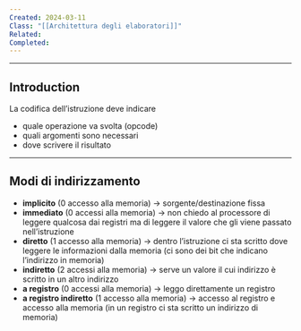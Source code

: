 ```yaml
---
Created: 2024-03-11
Class: "[[Architettura degli elaboratori]]"
Related: 
Completed:
---
```

---

## Introduction
La codifica dell’istruzione deve indicare
- quale operazione va svolta (opcode)
- quali argomenti sono necessari
- dove scrivere il risultato

---
## Modi di indirizzamento
- **implicito** (0 accesso alla memoria) → sorgente/destinazione fissa
- **immediato** (0 accessi alla memoria) → non chiedo al processore di leggere qualcosa dai registri ma di leggere il valore che gli viene passato nell’istruzione
- **diretto** (1 accesso alla memoria) → dentro l’istruzione ci sta scritto dove leggere le informazioni dalla memoria (ci sono dei bit che indicano l’indirizzo in memoria)
- **indiretto** (2 accessi alla memoria) → serve un valore il cui indirizzo è scritto in un altro indirizzo
- **a registro** (0 accessi alla memoria) → leggo direttamente un registro
- **a registro indiretto** (1 accesso alla memoria) → accesso al registro e accesso alla memoria (in un registro ci sta scritto un indirizzo di memoria)